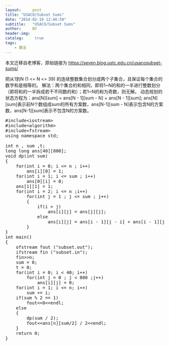 ```yaml
---
layout:     post
title: "USACO/Subset Sums"
date: "2014-02-19 12:46:50"
subtitle:   "USACO/Subset Sums"
author:     BY
header-img:
catalog: 	 true
tags:
    - 算法
---
```


本文迁移自老博客，原始链接为 <https://seven.blog.ustc.edu.cn/usacosubset-sums/>

把从1到N (1 <= N <= 39) 的连续整数集合划分成两个子集合，且保证每个集合的数字和是相等的。
解法：两个集合的和相同，即将1~N的和的一半进行整数划分（即将和的一半拆成若干不同数的和）；若1~N的和为奇数，则无解。
动态规划的状态方程为：ans[N][sum] = ans[N - 1][sum - N] + ans[N - 1][sum];
ans[N][sum]表示前N个数组成sum的所有方案数，ans[N-1][sum - N]表示包含N的方案数，ans[N-1][sum]表示不包含N的方案数。
<pre class = "brush:[cpp]">
#include&lt;iostream&gt;
#include&lt;algorithm&gt;
#include&lt;fstream&gt;
using namespace std;

int n , sum ,t;
long long ans[40][800];
void dp(int sum)
{
	for(int i = 0; i <= n ; i++)
		ans[i][0] = 1;
	for(int i = 1; i <= sum ; i++)
		ans[0][i] = 0;
	ans[1][1] = 1;
	for(int i = 2; i <= n ;i++)
		for(int j = 1 ; j <= sum ; j++)
		{
			if(i > j)
				ans[i][j] = ans[j][j];
			else
				ans[i][j] = ans[i - 1][j - i] + ans[i - 1][j];
		}
}
int main()
{
	ofstream fout ("subset.out");
	ifstream fin ("subset.in");
	fin&gt;&gt;n;
	sum = 0; 
	t = 0;
	for(int i = 0; i < 40; i++)
		for(int j = 0 ; j < 800 ;j++)
			ans[i][j] = 0;
	for(int i = 1; i <= n; i++)
		sum += i;
	if(sum % 2 == 1)
		fout&lt;&lt;0&lt;&lt;endl;
	else
	{
		dp(sum / 2);
		fout&lt;&lt;ans[n][sum/2] / 2&lt;&lt;endl;
	}
 	return 0;
}
</pre>
